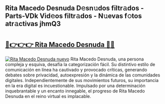 ## Rita Macedo Desnuda D𝚎sn𝚞dos filtr𝚊dos - Parts-VDk Vid𝚎os filtr𝚊dos - N𝚞evas f𝚘tos atr𝚊ctivas jhmQ3

# <h2><a href="http://mbafo71.tromn.icu/?c=Rita+Macedo+Desnuda">🔗👉👉👉 Rita Macedo Desnuda 🔗🔗</a></h2>

[![Rita Macedo Desnuda nuevo](https://i.imgur.com/pEAQMta.gif)](http://mbafo71.tromn.icu/?c=Rita+Macedo+Desnuda)
Rita Macedo Desnuda, una persona compleja y esquiva, desafía la categorización fácil. Su distintivo estilo de comunicación en línea ha cautivado y provocado críticas, generando debates sobre privacidad, autoexpresión y la dinámica de las comunidades digitales. Independientemente de sus movimientos futuros, su importancia en la era digital es incuestionable. Impulsado por una determinación inquebrantable y un encanto innegable, el progreso de Rita Macedo Desnuda en el reino virtual es implacable.
